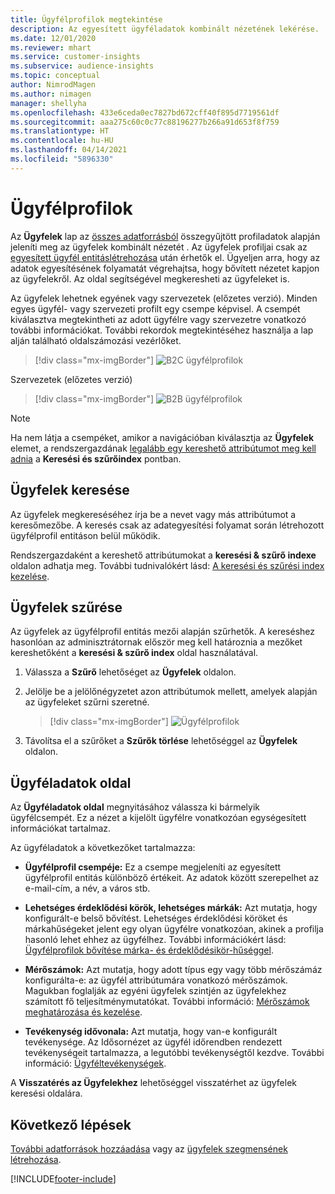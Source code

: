 ```yaml
---
title: Ügyfélprofilok megtekintése
description: Az egyesített ügyféladatok kombinált nézetének lekérése.
ms.date: 12/01/2020
ms.reviewer: mhart
ms.service: customer-insights
ms.subservice: audience-insights
ms.topic: conceptual
author: NimrodMagen
ms.author: nimagen
manager: shellyha
ms.openlocfilehash: 433e6ceda0ec7827bd672cff40f895d7719561df
ms.sourcegitcommit: aaa275c60c0c77c88196277b266a91d653f8f759
ms.translationtype: HT
ms.contentlocale: hu-HU
ms.lasthandoff: 04/14/2021
ms.locfileid: "5896330"
---
```

# <a name="customer-profiles"></a>Ügyfélprofilok

Az **Ügyfelek** lap az [összes adatforrásból](data-sources.md) összegyűjtött profiladatok alapján jeleníti meg az ügyfelek kombinált nézetét . Az ügyfelek profiljai csak az [egyesített ügyfél entitáslétrehozása](data-unification.md) után érhetők el. Ügyeljen arra, hogy az adatok egyesítésének folyamatát végrehajtsa, hogy bővített nézetet kapjon az ügyfelekről. Az oldal segítségével megkeresheti az ügyfeleket is.

Az ügyfelek lehetnek egyének vagy szervezetek (előzetes verzió). Minden egyes ügyfél- vagy szervezeti profilt egy csempe képvisel. A csempét kiválasztva megtekintheti az adott ügyfélre vagy szervezetre vonatkozó további információkat. További rekordok megtekintéséhez használja a lap alján található oldalszámozási vezérlőket.

> [!div class="mx-imgBorder"] 
> ![B2C ügyfélprofilok](media/profiles-customers.png "B2C ügyfélprofilok")

Szervezetek (előzetes verzió)
> [!div class="mx-imgBorder"] 
> ![B2B ügyfélprofilok](media/profile-customers-b2b.png "B2B ügyfélprofilok")

> [!NOTE]
> Ha nem látja a csempéket, amikor a navigációban kiválasztja az **Ügyfelek** elemet, a rendszergazdának [legalább egy kereshető attribútumot meg kell adnia](search-filter-index.md) a **Keresési és szűrőindex** pontban.

## <a name="search-for-customers"></a>Ügyfelek keresése

Az ügyfelek megkereséséhez írja be a nevet vagy más attribútumot a keresőmezőbe. A keresés csak az adategyesítési folyamat során létrehozott ügyfélprofil entitáson belül működik.

Rendszergazdaként a kereshető attribútumokat a **keresési & szűrő indexe** oldalon adhatja meg. További tudnivalókért lásd: [A keresési és szűrési index kezelése](search-filter-index.md).

## <a name="filter-customers"></a>Ügyfelek szűrése

Az ügyfelek az ügyfélprofil entitás mezői alapján szűrhetők. A kereséshez hasonlóan az adminisztrátornak először meg kell határoznia a mezőket kereshetőként a **keresési & szűrő index** oldal használatával.

1. Válassza a **Szűrő** lehetőséget az **Ügyfelek** oldalon.

2. Jelölje be a jelölőnégyzetet azon attribútumok mellett, amelyek alapján az ügyfeleket szűrni szeretné.

   > [!div class="mx-imgBorder"] 
   > ![Ügyfélprofilok](media/profiles-customers3.png "Ügyfélprofilok")

3. Távolítsa el a szűrőket a **Szűrők törlése** lehetőséggel az **Ügyfelek** oldalon.

##  <a name="customer-details-page"></a>Ügyféladatok oldal

Az **Ügyféladatok oldal** megnyitásához válassza ki bármelyik ügyfélcsempét. Ez a nézet a kijelölt ügyfélre vonatkozóan egységesített információkat tartalmaz.

Az ügyféladatok a következőket tartalmazza:

-   **Ügyfélprofil csempéje:** Ez a csempe megjeleníti az egyesített ügyfélprofil entitás különböző értékeit. Az adatok között szerepelhet az e-mail-cím, a név, a város stb. 

-   **Lehetséges érdeklődési körök, lehetséges márkák:** Azt mutatja, hogy konfigurált-e belső bővítést. Lehetséges érdeklődési köröket és márkahűségeket jelent egy olyan ügyfélre vonatkozóan, akinek a profilja hasonló lehet ehhez az ügyfélhez. További információkért lásd: [Ügyfélprofilok bővítése márka- és érdeklődésikör-hűséggel](enrichment-microsoft.md).

-   **Mérőszámok:** Azt mutatja, hogy adott típus egy vagy több mérőszámáz konfigurálta-e: az ügyfél attribútumára vonatkozó mérőszámok. Magukban foglalják az egyéni ügyfelek szintjén az ügyfelekhez számított fő teljesítménymutatókat. További információ: [Mérőszámok meghatározása és kezelése](measures.md).

-   **Tevékenység idővonala:** Azt mutatja, hogy van-e konfigurált tevékenysége. Az Idősornézet az ügyfél időrendben rendezett tevékenységeit tartalmazza, a legutóbbi tevékenységtől kezdve. További információ: [Ügyféltevékenységek](activities.md).

A **Visszatérés az Ügyfelekhez** lehetőséggel visszatérhet az ügyfelek keresési oldalára.

## <a name="next-steps"></a>Következő lépések

[További adatforrások hozzáadása](data-sources.md) vagy az [ügyfelek szegmensének létrehozása](segments.md).


[!INCLUDE[footer-include](../includes/footer-banner.md)]